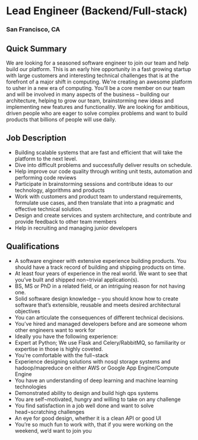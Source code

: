 # Lead Engineer (Backend/Full-stack)
### San Francisco, CA

## Quick Summary
We are looking for a seasoned software engineer to join our team and help build our platform. This is an early hire opportunity in a fast growing startup with large customers and interesting technical challenges that is at the forefront of a major shift in computing. We're creating an awesome platform to usher in a new era of computing. You'll be a core member on our team and will be involved in many aspects of the business – building our architecture, helping to grow our team, brainstorming new ideas and implementing new features and functionality. We are looking for ambitious, driven people who are eager to solve complex problems and want to build products that billions of people will use daily.

## Job Description
+	Building scalable systems that are fast and efficient that will take the platform to the next level.
+	Dive into difficult problems and successfully deliver results on schedule.
+	Help improve our code quality through writing unit tests, automation and performing code reviews
+	Participate in brainstorming sessions and contribute ideas to our technology, algorithms and products
+	Work with customers and product team to understand requirements, formulate use cases, and then translate that into a pragmatic and effective technical solution.
+	Design and create services and system architecture, and contribute and provide feedback to other team members
+	Help in recruiting and managing junior developers

## Qualifications
+	A software engineer with extensive experience building products. You should have a track record of building and shipping products on time.
+	At least four years of experience in the real world. We want to see that you’ve built and shipped non¬trivial application(s).
+	BS, MS or PhD in a related field, or an intriguing reason for not having one.
+	Solid software design knowledge – you should know how to create software that’s extensible, reusable and meets desired architectural objectives
+	You can articulate the consequences of different technical decisions.
+	You’ve hired and managed developers before and are someone whom other engineers want to work for
+	Ideally you have the following experience:
   +	Expert at Python; We use Flask and Celery/RabbitMQ, so familiarity or expertise in those is highly coveted.
   +	You're comfortable with the full¬stack
   +	Experience designing solutions with nosql storage systems and hadoop/mapreduce on either AWS or Google App Engine/Compute Engine
   +	You have an understanding of deep learning and machine learning technologies
   +	Demonstrated ability to design and build high qps systems
   +	You are self¬motivated, hungry and willing to take on any challenge
   +	You find satisfaction in a job well done and want to solve head¬scratching challenges
   +	An eye for good design, whether it is a clean API or good UI
   +	You’re so much fun to work with, that if you were working on the weekend, we’d want to join you
